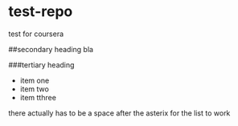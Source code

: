 test-repo
=========

test for coursera

##secondary heading
bla

###tertiary heading

* item one
* item two
* item tthree

there actually has to be a space after the asterix for the list to work


